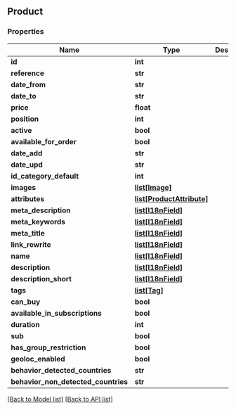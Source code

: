 ## Product

### Properties
Name | Type | Description | Notes
------------ | ------------- | ------------- | -------------
**id** | **int** |  | [optional] 
**reference** | **str** |  | [optional] 
**date_from** | **str** |  | [optional] 
**date_to** | **str** |  | [optional] 
**price** | **float** |  | [optional] 
**position** | **int** |  | [optional] 
**active** | **bool** |  | [optional] 
**available_for_order** | **bool** |  | [optional] 
**date_add** | **str** |  | [optional] 
**date_upd** | **str** |  | [optional] 
**id_category_default** | **int** |  | [optional] 
**images** | [**list[Image]**](#Image) |  | [optional] 
**attributes** | [**list[ProductAttribute]**](#ProductAttribute) |  | [optional] 
**meta_description** | [**list[I18nField]**](#I18nField) |  | [optional] 
**meta_keywords** | [**list[I18nField]**](#I18nField) |  | [optional] 
**meta_title** | [**list[I18nField]**](#I18nField) |  | [optional] 
**link_rewrite** | [**list[I18nField]**](#I18nField) |  | [optional] 
**name** | [**list[I18nField]**](#I18nField) |  | [optional] 
**description** | [**list[I18nField]**](#I18nField) |  | [optional] 
**description_short** | [**list[I18nField]**](#I18nField) |  | [optional] 
**tags** | [**list[Tag]**](#Tag) |  | [optional] 
**can_buy** | **bool** |  | [optional] 
**available_in_subscriptions** | **bool** |  | [optional] 
**duration** | **int** |  | [optional] 
**sub** | **bool** |  | [optional] 
**has_group_restriction** | **bool** |  | [optional] 
**geoloc_enabled** | **bool** |  | [optional] 
**behavior_detected_countries** | **str** |  | [optional] 
**behavior_non_detected_countries** | **str** |  | [optional] 

[[Back to Model list]](#documentation-for-models) [[Back to API list]](#documentation-for-api-endpoints)


